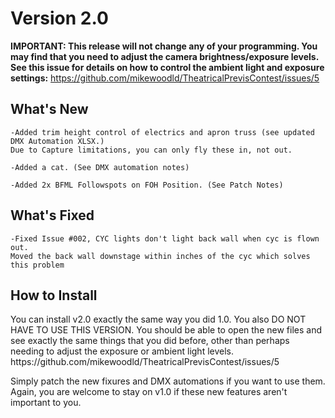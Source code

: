 <h1>Version 2.0</h1>

<b>IMPORTANT: This release will not change any of your programming. You may find that you need to adjust the camera brightness/exposure levels. See this issue for details on how to control the ambient light and exposure settings:</b>
https://github.com/mikewoodld/TheatricalPrevisContest/issues/5

<h2>What's New</h2>

    -Added trim height control of electrics and apron truss (see updated DMX Automation XLSX.)
    Due to Capture limitations, you can only fly these in, not out. 
    
    -Added a cat. (See DMX automation notes)
    
    -Added 2x BFML Followspots on FOH Position. (See Patch Notes)
    
<h2>What's Fixed</h2>

    -Fixed Issue #002, CYC lights don't light back wall when cyc is flown out. 
    Moved the back wall downstage within inches of the cyc which solves this problem
    
    
<h2>How to Install</h2>
You can install v2.0 exactly the same way you did 1.0. You also DO NOT HAVE TO USE THIS VERSION. You should be able to open the new files and see exactly the same things that you did before, other than perhaps needing to adjust the exposure or ambient light levels. https://github.com/mikewoodld/TheatricalPrevisContest/issues/5

Simply patch the new fixures and DMX automations if you want to use them. Again, you are welcome to stay on v1.0 if these new features aren't important to you.
